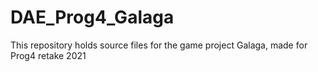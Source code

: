 # DAE_Prog4_Galaga
 This repository holds source files for the game project Galaga, made for Prog4 retake 2021
